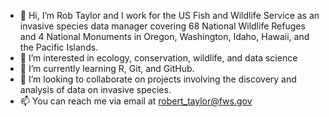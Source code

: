 - 👋 Hi, I’m Rob Taylor and I work for the US Fish and Wildlife Service as an invasive species data manager covering 68 National Wildlife Refuges and 4 National Monuments in Oregon, Washington, Idaho, Hawaii, and the Pacific Islands.
- 👀 I’m interested in ecology, conservation, wildlife, and data science
- 🌱 I’m currently learning R, Git, and GitHub.
- 💞️ I’m looking to collaborate on projects involving the discovery and analysis of data on invasive species.
- 📫 You can reach me via email at robert_taylor@fws.gov

<!---
robertvtaylor/robertvtaylor is a ✨ special ✨ repository because its `README.md` (this file) appears on your GitHub profile.
You can click the Preview link to take a look at your changes.
--->
